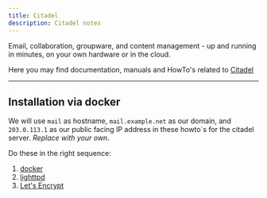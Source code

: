 ```yaml
---
title: Citadel 
description: Citadel notes
---
```

Email, collaboration, groupware, and content management -
up and running in minutes, on your own hardware or in the cloud.

Here you may find documentation, manuals and HowTo's related to [Citadel](https://citadel.org)

___________

Installation via docker
-----------------------

We will use `mail` as hostname, `mail.example.net` as our domain, 
and `203.0.113.1` as our public facing IP address in these howto`s for the citadel server. 
*Replace with your own*. 

Do these in the right sequence:

1. [docker](/linux/citadel/docker)
2. [lighttpd](/linux/citadel/lighttpd)
3. [Let's Encrypt](/linux/citadel/certbot)

